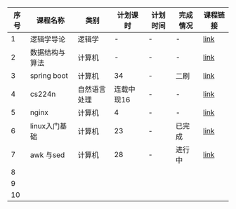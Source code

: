 | 序号 | 课程名称       | 类别         | 计划课时   | 计划时间 | 完成情况 | 课程链接                                                     |
| ---- | -------------- | ------------ | ---------- | -------- | -------- | ------------------------------------------------------------ |
| 1    | 逻辑学导论     | 逻辑学       | -          | -        | -        | [link](https://www.coursera.org/learn/logic-introduction?action=enroll) |
| 2    | 数据结构与算法 | 计算机       | -          | -        | -        | [link](http://www.icourse163.org/learn/ZJU-93001?tid=1003997005#/learn/content?type=detail&id=1007588476&cid=1009151914&replay=true) |
| 3    | spring boot    | 计算机       | 34         | -        | 二刷     | [link](https://www.youtube.com/channel/UCYt1sfh5464XaDBH0oH_o7Q) |
| 4    | cs224n         | 自然语言处理 | 连载中现16 | -        | -        | [link](https://www.bilibili.com/video/av46898048?from=search&seid=3606971398028169405) |
| 5    | nginx          | 计算机       | 4          | -        | -        | [link](http://www.jikexueyuan.com/course/2163.html)          |
| 6    | linux入门基础  | 计算机       | 23         | -        | 已完成   | [link](https://study.163.com/course/courseMain.htm?courseId=232007) |
| 7    | awk 与sed      | 计算机       | 28         | -        | 进行中   | [link](https://www.imooc.com/learn/819)                      |
| 8    |                |              |            |          |          |                                                              |
| 9    |                |              |            |          |          |                                                              |
| 10   |                |              |            |          |          |                                                              |
